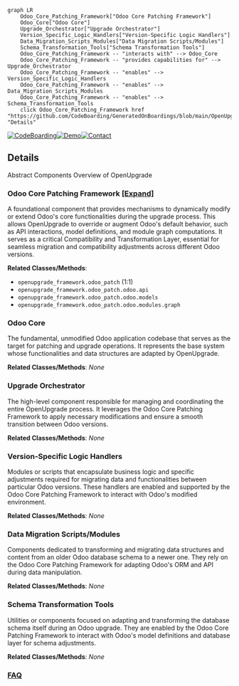 ```mermaid
graph LR
    Odoo_Core_Patching_Framework["Odoo Core Patching Framework"]
    Odoo_Core["Odoo Core"]
    Upgrade_Orchestrator["Upgrade Orchestrator"]
    Version_Specific_Logic_Handlers["Version-Specific Logic Handlers"]
    Data_Migration_Scripts_Modules["Data Migration Scripts/Modules"]
    Schema_Transformation_Tools["Schema Transformation Tools"]
    Odoo_Core_Patching_Framework -- "interacts with" --> Odoo_Core
    Odoo_Core_Patching_Framework -- "provides capabilities for" --> Upgrade_Orchestrator
    Odoo_Core_Patching_Framework -- "enables" --> Version_Specific_Logic_Handlers
    Odoo_Core_Patching_Framework -- "enables" --> Data_Migration_Scripts_Modules
    Odoo_Core_Patching_Framework -- "enables" --> Schema_Transformation_Tools
    click Odoo_Core_Patching_Framework href "https://github.com/CodeBoarding/GeneratedOnBoardings/blob/main/OpenUpgrade/Odoo_Core_Patching_Framework.md" "Details"
```

[![CodeBoarding](https://img.shields.io/badge/Generated%20by-CodeBoarding-9cf?style=flat-square)](https://github.com/CodeBoarding/GeneratedOnBoardings)[![Demo](https://img.shields.io/badge/Try%20our-Demo-blue?style=flat-square)](https://www.codeboarding.org/demo)[![Contact](https://img.shields.io/badge/Contact%20us%20-%20contact@codeboarding.org-lightgrey?style=flat-square)](mailto:contact@codeboarding.org)

## Details

Abstract Components Overview of OpenUpgrade

### Odoo Core Patching Framework [[Expand]](./Odoo_Core_Patching_Framework.md)
A foundational component that provides mechanisms to dynamically modify or extend Odoo's core functionalities during the upgrade process. This allows OpenUpgrade to override or augment Odoo's default behavior, such as API interactions, model definitions, and module graph computations. It serves as a critical Compatibility and Transformation Layer, essential for seamless migration and compatibility adjustments across different Odoo versions.


**Related Classes/Methods**:

- `openupgrade_framework.odoo_patch` (1:1)
- `openupgrade_framework.odoo_patch.odoo.api`
- `openupgrade_framework.odoo_patch.odoo.models`
- `openupgrade_framework.odoo_patch.odoo.modules.graph`


### Odoo Core
The fundamental, unmodified Odoo application codebase that serves as the target for patching and upgrade operations. It represents the base system whose functionalities and data structures are adapted by OpenUpgrade.


**Related Classes/Methods**: _None_

### Upgrade Orchestrator
The high-level component responsible for managing and coordinating the entire OpenUpgrade process. It leverages the Odoo Core Patching Framework to apply necessary modifications and ensure a smooth transition between Odoo versions.


**Related Classes/Methods**: _None_

### Version-Specific Logic Handlers
Modules or scripts that encapsulate business logic and specific adjustments required for migrating data and functionalities between particular Odoo versions. These handlers are enabled and supported by the Odoo Core Patching Framework to interact with Odoo's modified environment.


**Related Classes/Methods**: _None_

### Data Migration Scripts/Modules
Components dedicated to transforming and migrating data structures and content from an older Odoo database schema to a newer one. They rely on the Odoo Core Patching Framework for adapting Odoo's ORM and API during data manipulation.


**Related Classes/Methods**: _None_

### Schema Transformation Tools
Utilities or components focused on adapting and transforming the database schema itself during an Odoo upgrade. They are enabled by the Odoo Core Patching Framework to interact with Odoo's model definitions and database layer for schema adjustments.


**Related Classes/Methods**: _None_



### [FAQ](https://github.com/CodeBoarding/GeneratedOnBoardings/tree/main?tab=readme-ov-file#faq)